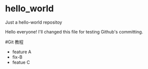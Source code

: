 # hello_world
Just a hello-world repositoy

Hello everyone! 
I'll changed this file for testing Github's committing.

#Git 教程
- feature A
- fix-B
- featue C
